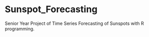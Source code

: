 # Sunspot_Forecasting
Senior Year Project of Time Series Forecasting of Sunspots with R programming.
